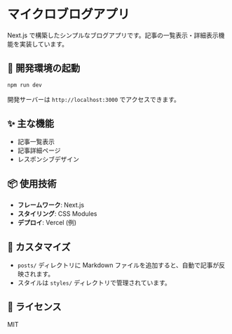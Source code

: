 # マイクロブログアプリ

Next.js で構築したシンプルなブログアプリです。記事の一覧表示・詳細表示機能を実装しています。

## 🚀 開発環境の起動

```bash
npm run dev
```

開発サーバーは `http://localhost:3000` でアクセスできます。

## ✨ 主な機能

- 記事一覧表示
- 記事詳細ページ
- レスポンシブデザイン

## 📦 使用技術

- **フレームワーク**: Next.js
- **スタイリング**: CSS Modules
- **デプロイ**: Vercel (例)

## 🔧 カスタマイズ

- `posts/` ディレクトリに Markdown ファイルを追加すると、自動で記事が反映されます。
- スタイルは `styles/` ディレクトリで管理されています。

## 📝 ライセンス

MIT
